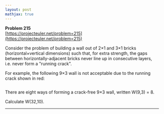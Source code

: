 ```yaml
---
layout: post
mathjax: true
---
```

**Problem 215**  
[https://projecteuler.net/problem=215](https://projecteuler.net/problem=215)

<p>Consider the problem of building a wall out of 2×1 and 3×1 bricks (horizontal×vertical dimensions) such that, for extra strength, the gaps between horizontally-adjacent bricks never line up in consecutive layers, i.e. never form a "running crack".</p>

<p>For example, the following 9×3 wall is not acceptable due to the running crack shown in red:</p>

<div class="center">
<img src="project/images/p215_crackfree.gif" class="dark_img" alt="" /></div>

<p>There are eight ways of forming a crack-free 9×3 wall, written W(9,3) = 8.</p>

<p>Calculate W(32,10).</p>




---
